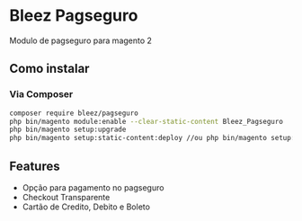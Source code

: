 # Bleez Pagseguro

Modulo de pagseguro para magento 2

## Como instalar

### Via Composer

```sh
composer require bleez/pagseguro
php bin/magento module:enable --clear-static-content Bleez_Pagseguro
php bin/magento setup:upgrade
php bin/magento setup:static-content:deploy //ou php bin/magento setup:static-content:deploy pt_BR
```

## Features

* Opção para pagamento no pagseguro
* Checkout Transparente
* Cartão de Credito, Debito e Boleto
